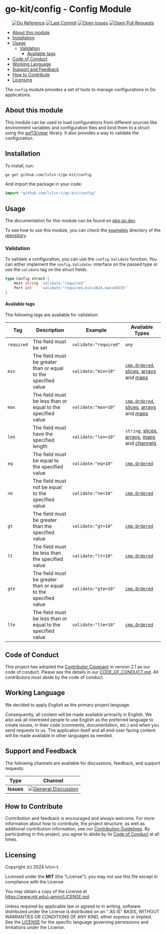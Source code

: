 # go-kit/config - Config Module<!-- omit from toc -->

<!-- markdownlint-disable MD033 -->
<p align="center">
    <a href="https://pkg.go.dev/github.com/lvlcn-t/go-kit"><img alt="Go Reference" src="https://pkg.go.dev/badge/github.com/lvlcn-t/go-kit/config.svg"></a>
    <a href="/../../commits/" title="Last Commit"><img alt="Last Commit" src="https://img.shields.io/github/last-commit/lvlcn-t/go-kit?style=flat"></a>
    <a href="/../../issues" title="Open Issues"><img alt="Open Issues" src="https://img.shields.io/github/issues/lvlcn-t/go-kit?style=flat"></a>
    <a href="/../../pulls" title="Open Pull Requests"><img alt="Open Pull Requests" src="https://img.shields.io/github/issues-pr/lvlcn-t/go-kit?style=flat"></a>
</p>
<!-- markdownlint-enable MD033 -->

- [About this module](#about-this-module)
- [Installation](#installation)
- [Usage](#usage)
  - [Validation](#validation)
    - [Available tags](#available-tags)
- [Code of Conduct](#code-of-conduct)
- [Working Language](#working-language)
- [Support and Feedback](#support-and-feedback)
- [How to Contribute](#how-to-contribute)
- [Licensing](#licensing)

The `config` module provides a set of tools to manage configurations in Go applications.

## About this module

This module can be used to load configurations from different sources like environment variables and configuration files and bind them to a struct using the [spf13/viper](https://github.com/spf13/viper) library. It also provides a way to validate the configuration.

## Installation

To install, run:

```bash
go get github.com/lvlcn-t/go-kit/config
```

And import the package in your code:

```go
import "github.com/lvlcn-t/go-kit/config"
```

## Usage

The documentation for this module can be found on [pkg.go.dev](https://pkg.go.dev/github.com/lvlcn-t/go-kit/config).

To see how to use this module, you can check the [examples](../example/config) directory of the [repository](https://github.com/lvlcn-t/go-kit).

### Validation

To validate a configuration, you can use the `config.Validate` function. You can either implement the `config.Validator` interface on the passed type or use the `validate` tag on the struct fields.

```go
type Config struct {
    Host string `validate:"required"`
    Port int    `validate:"required,min=1024,max=65535"`
}
```

#### Available tags

The following tags are available for validation:

| Tag        | Description                                                    | Example               | Available Types                                                                                                                                                                            |
| ---------- | -------------------------------------------------------------- | --------------------- | ------------------------------------------------------------------------------------------------------------------------------------------------------------------------------------------ |
| `required` | The field must be set                                          | `validate:"required"` | `any`                                                                                                                                                                                      |
| `min`      | The field must be greater than or equal to the specified value | `validate:"min=10"`   | [`cmp.Ordered`](https://pkg.go.dev/cmp#Ordered), [slices](https://go.dev/tour/moretypes/7), [arrays](https://go.dev/tour/moretypes/6) and [maps](https://go.dev/tour/moretypes/19)         |
| `max`      | The field must be less than or equal to the specified value    | `validate:"max=10"`   | [`cmp.Ordered`](https://pkg.go.dev/cmp#Ordered), [slices](https://go.dev/tour/moretypes/7), [arrays](https://go.dev/tour/moretypes/6) and [maps](https://go.dev/tour/moretypes/19)         |
| `len`      | The field must have the specified length                       | `validate:"len=10"`   | `string`, [slices](https://go.dev/tour/moretypes/7), [arrays](https://go.dev/tour/moretypes/6), [maps](https://go.dev/tour/moretypes/19) and [channels](https://go.dev/tour/concurrency/2) |
| `eq`       | The field must be equal to the specified value                 | `validate:"eq=10"`    | [`cmp.Ordered`](https://pkg.go.dev/cmp#Ordered)                                                                                                                                            |
| `ne`       | The field must not be equal to the specified value             | `validate:"ne=10"`    | [`cmp.Ordered`](https://pkg.go.dev/cmp#Ordered)                                                                                                                                            |
| `gt`       | The field must be greater than the specified value             | `validate:"gt=10"`    | [`cmp.Ordered`](https://pkg.go.dev/cmp#Ordered)                                                                                                                                            |
| `lt`       | The field must be less than the specified value                | `validate:"lt=10"`    | [`cmp.Ordered`](https://pkg.go.dev/cmp#Ordered)                                                                                                                                            |
| `gte`      | The field must be greater than or equal to the specified value | `validate:"gte=10"`   | [`cmp.Ordered`](https://pkg.go.dev/cmp#Ordered)                                                                                                                                            |
| `lte`      | The field must be less than or equal to the specified value    | `validate:"lte=10"`   | [`cmp.Ordered`](https://pkg.go.dev/cmp#Ordered)                                                                                                                                            |

## Code of Conduct

This project has adopted the [Contributor Covenant](https://www.contributor-covenant.org/) in version 2.1 as our code of conduct. Please see the details in our [CODE_OF_CONDUCT.md](../CODE_OF_CONDUCT.md). All contributors must abide by the code of conduct.

## Working Language

We decided to apply _English_ as the primary project language.

Consequently, all content will be made available primarily in English.
We also ask all interested people to use English as the preferred language to create issues,
in their code (comments, documentation, etc.) and when you send requests to us.
The application itself and all end-user facing content will be made available in other languages as needed.

## Support and Feedback

The following channels are available for discussions, feedback, and support requests:

| Type       | Channel                                                                                                                  |
| ---------- | ------------------------------------------------------------------------------------------------------------------------ |
| **Issues** | [![General Discussion](https://img.shields.io/github/issues/lvlcn-t/go-kit?style=flat-square)](/../../issues/new/choose) |

## How to Contribute

Contribution and feedback is encouraged and always welcome. For more information about how to contribute, the project structure, as well as additional contribution information, see our [Contribution Guidelines](../CONTRIBUTING.md). By participating in this project, you agree to abide by its [Code of Conduct](../CODE_OF_CONDUCT.md) at all times.

## Licensing

Copyright (c) 2024 lvlcn-t.

Licensed under the **MIT** (the "License"); you may not use this file except in compliance with
the License.

You may obtain a copy of the License at <https://www.mit.edu/~amini/LICENSE.md>.

Unless required by applicable law or agreed to in writing, software distributed under the License is distributed on an "
AS IS" BASIS, WITHOUT WARRANTIES OR CONDITIONS OF ANY KIND, either express or implied. See the [LICENSE](../LICENSE) for
the specific language governing permissions and limitations under the License.
